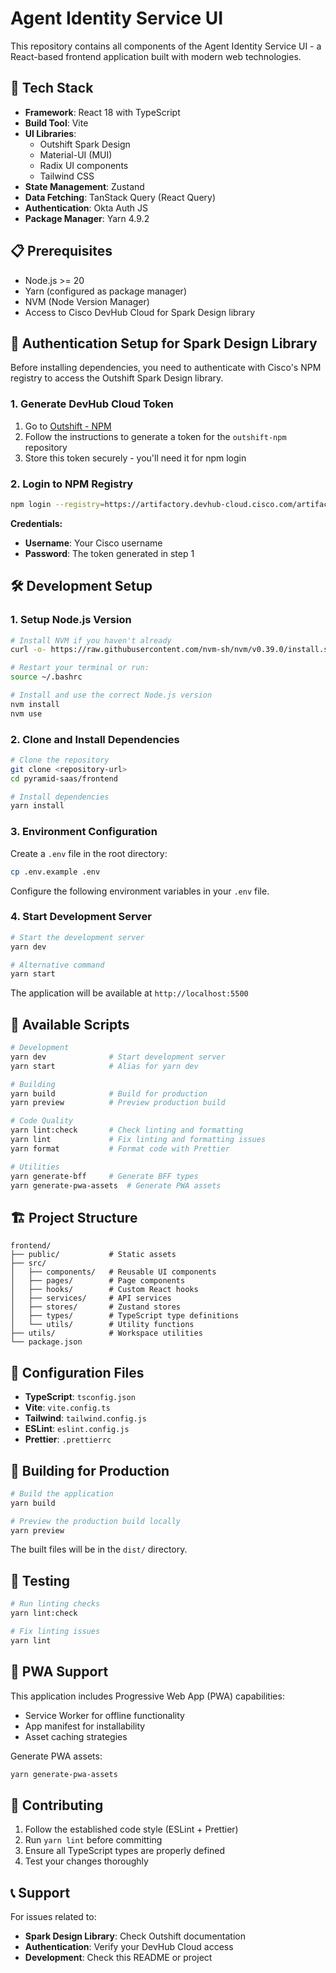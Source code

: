 # Agent Identity Service UI

This repository contains all components of the Agent Identity Service UI - a React-based frontend application built with modern web technologies.

## 🚀 Tech Stack

- **Framework**: React 18 with TypeScript
- **Build Tool**: Vite
- **UI Libraries**:
  - Outshift Spark Design
  - Material-UI (MUI)
  - Radix UI components
  - Tailwind CSS
- **State Management**: Zustand
- **Data Fetching**: TanStack Query (React Query)
- **Authentication**: Okta Auth JS
- **Package Manager**: Yarn 4.9.2

## 📋 Prerequisites

- Node.js >= 20
- Yarn (configured as package manager)
- NVM (Node Version Manager)
- Access to Cisco DevHub Cloud for Spark Design library

## 🔐 Authentication Setup for Spark Design Library

Before installing dependencies, you need to authenticate with Cisco's NPM registry to access the Outshift Spark Design library.

### 1. Generate DevHub Cloud Token

1. Go to [Outshift - NPM](https://artifactory.devhub-cloud.cisco.com/ui/repos/tree/General/outshift-npm)
2. Follow the instructions to generate a token for the `outshift-npm` repository
3. Store this token securely - you'll need it for npm login

### 2. Login to NPM Registry

```bash
npm login --registry=https://artifactory.devhub-cloud.cisco.com/artifactory/api/npm/outshift-npm/ --scope=@outshift --auth-type=web
```

**Credentials:**

- **Username**: Your Cisco username
- **Password**: The token generated in step 1

## 🛠 Development Setup

### 1. Setup Node.js Version

```bash
# Install NVM if you haven't already
curl -o- https://raw.githubusercontent.com/nvm-sh/nvm/v0.39.0/install.sh | bash

# Restart your terminal or run:
source ~/.bashrc

# Install and use the correct Node.js version
nvm install
nvm use
```

### 2. Clone and Install Dependencies

```bash
# Clone the repository
git clone <repository-url>
cd pyramid-saas/frontend

# Install dependencies
yarn install
```

### 3. Environment Configuration

Create a `.env` file in the root directory:

```bash
cp .env.example .env
```

Configure the following environment variables in your `.env` file.

### 4. Start Development Server

```bash
# Start the development server
yarn dev

# Alternative command
yarn start
```

The application will be available at `http://localhost:5500`

## 📜 Available Scripts

```bash
# Development
yarn dev              # Start development server
yarn start            # Alias for yarn dev

# Building
yarn build            # Build for production
yarn preview          # Preview production build

# Code Quality
yarn lint:check       # Check linting and formatting
yarn lint             # Fix linting and formatting issues
yarn format           # Format code with Prettier

# Utilities
yarn generate-bff     # Generate BFF types
yarn generate-pwa-assets  # Generate PWA assets
```

## 🏗 Project Structure

```
frontend/
├── public/           # Static assets
├── src/
│   ├── components/   # Reusable UI components
│   ├── pages/        # Page components
│   ├── hooks/        # Custom React hooks
│   ├── services/     # API services
│   ├── stores/       # Zustand stores
│   ├── types/        # TypeScript type definitions
│   └── utils/        # Utility functions
├── utils/            # Workspace utilities
└── package.json
```

## 🔧 Configuration Files

- **TypeScript**: `tsconfig.json`
- **Vite**: `vite.config.ts`
- **Tailwind**: `tailwind.config.js`
- **ESLint**: `eslint.config.js`
- **Prettier**: `.prettierrc`

## 🚀 Building for Production

```bash
# Build the application
yarn build

# Preview the production build locally
yarn preview
```

The built files will be in the `dist/` directory.

## 🧪 Testing

```bash
# Run linting checks
yarn lint:check

# Fix linting issues
yarn lint
```

## 📱 PWA Support

This application includes Progressive Web App (PWA) capabilities:

- Service Worker for offline functionality
- App manifest for installability
- Asset caching strategies

Generate PWA assets:

```bash
yarn generate-pwa-assets
```

## 🤝 Contributing

1. Follow the established code style (ESLint + Prettier)
2. Run `yarn lint` before committing
3. Ensure all TypeScript types are properly defined
4. Test your changes thoroughly

## 📞 Support

For issues related to:

- **Spark Design Library**: Check Outshift documentation
- **Authentication**: Verify your DevHub Cloud access
- **Development**: Check this README or project

